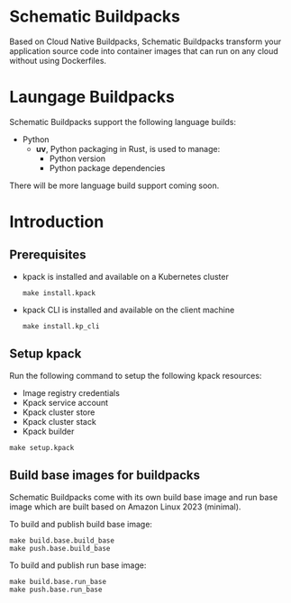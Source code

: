 # Schematic Buildpacks

Based on Cloud Native Buildpacks, Schematic Buildpacks transform your application source code into container images that can run on any cloud without using Dockerfiles.

# Laungage Buildpacks

Schematic Buildpacks support the following language builds:

  * Python
    * __uv__, Python packaging in Rust, is used to manage:
      * Python version
      * Python package dependencies

There will be more language build support coming soon.

# Introduction

## Prerequisites

  * kpack is installed and available on a Kubernetes cluster
    ```
    make install.kpack
    ```
  * kpack CLI is installed and available on the client machine
    ```
    make install.kp_cli
    ```

## Setup kpack

Run the following command to setup the following kpack resources:

  * Image registry credentials
  * Kpack service account
  * Kpack cluster store
  * Kpack cluster stack
  * Kpack builder

```
make setup.kpack
```

## Build base images for buildpacks

Schematic Buildpacks come with its own build base image and run base image which are built based on Amazon Linux 2023 (minimal).

To build and publish build base image:

```
make build.base.build_base
make push.base.build_base
```

To build and publish run base image:

```
make build.base.run_base
make push.base.run_base
```
